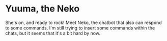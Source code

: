 # Yuuma, the Neko
She's on, and ready to rock! Meet Neko, the chatbot that also can respond to some commands.
I'm still trying to insert some commands within the chats, but it seems that it's a bit hard by now.
